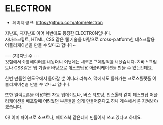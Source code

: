 # ELECTRON
 - 페이지 링크: https://github.com/atom/electron

지난호, 지지난호 이어 이번에도 등장한 ELECTRON입니다.             
자바스크립트, HTML, CSS 같은 웹 기술을 바탕으로 cross-platform한 데스크탑용 어플리케이션을 만들 수 있다고 합니다~

--- (지)지난 주 ---  
깃헙에서 아톰에디터를 내놓더니 이번에는 새로운 프레임웍을 내놨습니다. 자바스크립트나 CSS 같은 웹 기술을 바탕으로 데스크탑용 어플리케이션을 만들 수 있는건데요.

한번 만들면 윈도우에서 돌아갈 뿐 아니라 리눅스, 맥에서도 돌아가는 크로스플랫폼 어플리케이션을 만들 수 있다고 합니다.

또한 일렉트론을 이용하면 자동 업데이트나, 버스 리포팅, 인스톨러 같이 데스크탑 어플리케이션을 배포할때 어려웠던 부분들을 쉽게 만들어준다고 하니 계속해서 좀 지켜봐야겠습니다.

아! 이미 마이크로 소프트나, 페이스북 같은데서 만들어서 쓰고 있다고 하네요.